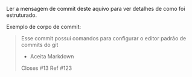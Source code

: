 Ler a mensagem de commit deste aquivo para ver detalhes
de como foi estruturado.

Exemplo de corpo de commit:

>Esse commit possui comandos para configurar o
editor padrão de commits do git
>
>- Aceita Markdown
>
>Closes #13 Ref #123


